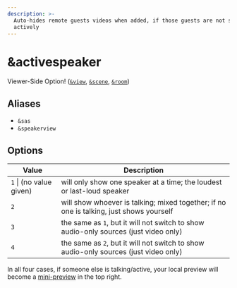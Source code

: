 ```yaml
---
description: >-
  Auto-hides remote guests videos when added, if those guests are not speaking
  actively
---
```


# \&activespeaker

Viewer-Side Option! ([`&view`](view.md), [`&scene`](scene.md), [`&room`](../../general-settings/room.md))

## Aliases

* `&sas`
* `&speakerview`

## Options

| Value                   | Description                                                                             |
| ----------------------- | --------------------------------------------------------------------------------------- |
| `1` \| (no value given) | will only show one speaker at a time; the loudest or last-loud speaker                  |
| `2`                     | will show whoever is talking; mixed together; if no one is talking, just shows yourself |
| `3`                     | the same as `1`, but it will not switch to show audio-only sources (just video only)    |
| `4`                     | the same as `2`, but it will not switch to show audio-only sources (just video only)    |

In all four cases, if someone else is talking/active, your local preview will become a [mini-preview](../../source-settings/and-minipreview.md) in the top right.
